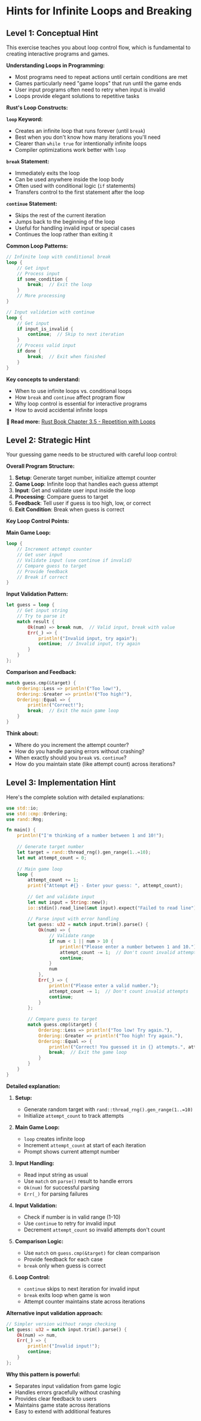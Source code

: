 # Hints for Infinite Loops and Breaking

## Level 1: Conceptual Hint

This exercise teaches you about loop control flow, which is fundamental to creating interactive programs and games.

**Understanding Loops in Programming:**
- Most programs need to repeat actions until certain conditions are met
- Games particularly need "game loops" that run until the game ends
- User input programs often need to retry when input is invalid
- Loops provide elegant solutions to repetitive tasks

**Rust's Loop Constructs:**

**`loop` Keyword:**
- Creates an infinite loop that runs forever (until `break`)
- Best when you don't know how many iterations you'll need
- Clearer than `while true` for intentionally infinite loops
- Compiler optimizations work better with `loop`

**`break` Statement:**
- Immediately exits the loop
- Can be used anywhere inside the loop body
- Often used with conditional logic (`if` statements)
- Transfers control to the first statement after the loop

**`continue` Statement:**
- Skips the rest of the current iteration
- Jumps back to the beginning of the loop
- Useful for handling invalid input or special cases
- Continues the loop rather than exiting it

**Common Loop Patterns:**
```rust
// Infinite loop with conditional break
loop {
    // Get input
    // Process input
    if some_condition {
        break;  // Exit the loop
    }
    // More processing
}

// Input validation with continue
loop {
    // Get input
    if input_is_invalid {
        continue;  // Skip to next iteration
    }
    // Process valid input
    if done {
        break;  // Exit when finished
    }
}
```

**Key concepts to understand:**
- When to use infinite loops vs. conditional loops
- How `break` and `continue` affect program flow
- Why loop control is essential for interactive programs
- How to avoid accidental infinite loops

**📖 Read more:** [Rust Book Chapter 3.5 - Repetition with Loops](https://doc.rust-lang.org/book/ch03-05-control-flow.html#repetition-with-loops)

## Level 2: Strategic Hint

Your guessing game needs to be structured with careful loop control:

**Overall Program Structure:**
1. **Setup**: Generate target number, initialize attempt counter
2. **Game Loop**: Infinite loop that handles each guess attempt
3. **Input**: Get and validate user input inside the loop
4. **Processing**: Compare guess to target
5. **Feedback**: Tell user if guess is too high, low, or correct
6. **Exit Condition**: Break when guess is correct

**Key Loop Control Points:**

**Main Game Loop:**
```rust
loop {
    // Increment attempt counter
    // Get user input
    // Validate input (use continue if invalid)
    // Compare guess to target
    // Provide feedback
    // Break if correct
}
```

**Input Validation Pattern:**
```rust
let guess = loop {
    // Get input string
    // Try to parse it
    match result {
        Ok(num) => break num,  // Valid input, break with value
        Err(_) => {
            println!("Invalid input, try again");
            continue;  // Invalid input, try again
        }
    }
};
```

**Comparison and Feedback:**
```rust
match guess.cmp(&target) {
    Ordering::Less => println!("Too low!"),
    Ordering::Greater => println!("Too high!"),
    Ordering::Equal => {
        println!("Correct!");
        break;  // Exit the main game loop
    }
}
```

**Think about:**
- Where do you increment the attempt counter?
- How do you handle parsing errors without crashing?
- When exactly should you `break` vs. `continue`?
- How do you maintain state (like attempt count) across iterations?

## Level 3: Implementation Hint

Here's the complete solution with detailed explanations:

```rust
use std::io;
use std::cmp::Ordering;
use rand::Rng;

fn main() {
    println!("I'm thinking of a number between 1 and 10!");
    
    // Generate target number
    let target = rand::thread_rng().gen_range(1..=10);
    let mut attempt_count = 0;
    
    // Main game loop
    loop {
        attempt_count += 1;
        print!("Attempt #{} - Enter your guess: ", attempt_count);
        
        // Get and validate input
        let mut input = String::new();
        io::stdin().read_line(&mut input).expect("Failed to read line");
        
        // Parse input with error handling
        let guess: u32 = match input.trim().parse() {
            Ok(num) => {
                // Validate range
                if num < 1 || num > 10 {
                    println!("Please enter a number between 1 and 10.");
                    attempt_count -= 1;  // Don't count invalid attempts
                    continue;
                }
                num
            },
            Err(_) => {
                println!("Please enter a valid number.");
                attempt_count -= 1;  // Don't count invalid attempts
                continue;
            }
        };
        
        // Compare guess to target
        match guess.cmp(&target) {
            Ordering::Less => println!("Too low! Try again."),
            Ordering::Greater => println!("Too high! Try again."),
            Ordering::Equal => {
                println!("Correct! You guessed it in {} attempts.", attempt_count);
                break;  // Exit the game loop
            }
        }
    }
}
```

**Detailed explanation:**

1. **Setup:**
   - Generate random target with `rand::thread_rng().gen_range(1..=10)`
   - Initialize `attempt_count` to track attempts

2. **Main Game Loop:**
   - `loop` creates infinite loop
   - Increment `attempt_count` at start of each iteration
   - Prompt shows current attempt number

3. **Input Handling:**
   - Read input string as usual
   - Use `match` on `parse()` result to handle errors
   - `Ok(num)` for successful parsing
   - `Err(_)` for parsing failures

4. **Input Validation:**
   - Check if number is in valid range (1-10)
   - Use `continue` to retry for invalid input
   - Decrement `attempt_count` so invalid attempts don't count

5. **Comparison Logic:**
   - Use `match` on `guess.cmp(&target)` for clean comparison
   - Provide feedback for each case
   - `break` only when guess is correct

6. **Loop Control:**
   - `continue` skips to next iteration for invalid input
   - `break` exits loop when game is won
   - Attempt counter maintains state across iterations

**Alternative input validation approach:**
```rust
// Simpler version without range checking
let guess: u32 = match input.trim().parse() {
    Ok(num) => num,
    Err(_) => {
        println!("Invalid input!");
        continue;
    }
};
```

**Why this pattern is powerful:**
- Separates input validation from game logic
- Handles errors gracefully without crashing
- Provides clear feedback to users
- Maintains game state across iterations
- Easy to extend with additional features
